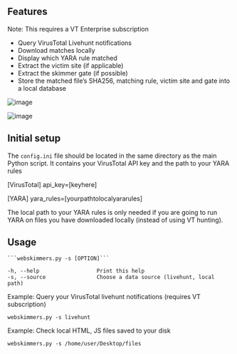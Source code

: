 ## Features

Note: This requires a VT Enterprise subscription

* Query VirusTotal Livehunt notifications
* Download matches locally
* Display which YARA rule matched
* Extract the victim site (if applicable)
* Extract the skimmer gate (if possible)
* Store the matched file’s SHA256, matching rule, victim site and gate into a local database

![image](https://user-images.githubusercontent.com/25351665/133834199-43ccf417-437e-453e-86b7-787bfa49efc6.png)

![image](https://user-images.githubusercontent.com/25351665/130902508-7c7359b0-8a89-4eac-ae3e-0a73070fc9a2.png)


## Initial setup

The `config.ini` file should be located in the same directory as the main Python script.
It contains your VirusTotal API key and the path to your YARA rules

[VirusTotal]
api_key=[keyhere]

[YARA]
yara_rules=[yourpathtolocalyararules]

The local path to your YARA rules is only needed if you are going to run YARA on files you have downloaded locally (instead of using VT hunting).

## Usage

    ```webskimmers.py -s [OPTION]```

    -h, --help                  Print this help
    -s, --source                Choose a data source (livehunt, local path)

Example: Query your VirusTotal livehunt notifications (requires VT subscription)
 
 ```webskimmers.py -s livehunt```

Example: Check local HTML, JS files saved to your disk

```webskimmers.py -s /home/user/Desktop/files```
